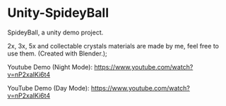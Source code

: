 # Unity-SpideyBall
SpideyBall, a unity demo project.

2x, 3x, 5x and collectable crystals materials are made by me, feel free to use them. (Created with Blender.);

Youtube Demo (Night Mode): https://www.youtube.com/watch?v=nP2xaIKi6t4 

YouTube Demo (Day Mode):   https://www.youtube.com/watch?v=nP2xaIKi6t4
